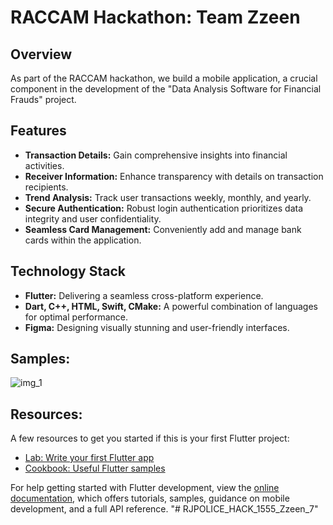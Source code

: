 # RACCAM Hackathon: Team Zzeen 

## Overview
As part of the RACCAM hackathon, we build a mobile application, a crucial component in the development of the "Data Analysis Software for Financial Frauds" project.

## Features

- **Transaction Details:** Gain comprehensive insights into financial activities.
- **Receiver Information:** Enhance transparency with details on transaction recipients.
- **Trend Analysis:** Track user transactions weekly, monthly, and yearly.
- **Secure Authentication:** Robust login authentication prioritizes data integrity and user confidentiality.
- **Seamless Card Management:** Conveniently add and manage bank cards within the application.

## Technology Stack

- **Flutter:** Delivering a seamless cross-platform experience.
- **Dart, C++, HTML, Swift, CMake:** A powerful combination of languages for optimal performance.
- **Figma:** Designing visually stunning and user-friendly interfaces.

## Samples:
![img_1]([files://C:/Users/jzhang/Desktop/Isolated.png](https://github.com/Ashraf-mE/RJPOLICE_HACK_1555_Zzeen_7/blob/main/ReadME_Images/img_1.jpg))



## Resources:
A few resources to get you started if this is your first Flutter project:

- [Lab: Write your first Flutter app](https://docs.flutter.dev/get-started/codelab)
- [Cookbook: Useful Flutter samples](https://docs.flutter.dev/cookbook)

For help getting started with Flutter development, view the
[online documentation](https://docs.flutter.dev/), which offers tutorials,
samples, guidance on mobile development, and a full API reference.
"# RJPOLICE_HACK_1555_Zzeen_7" 
